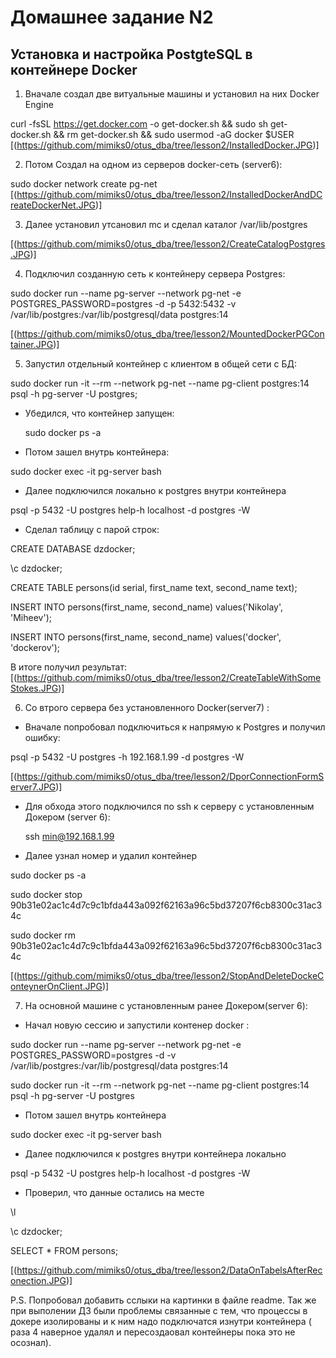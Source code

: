# Домашнее задание N2

## Установка и настройка PostgteSQL в контейнере Docker



1. Вначале создал две витуальные машины и установил на них Docker Engine

curl -fsSL https://get.docker.com -o get-docker.sh && sudo sh get-docker.sh && rm get-docker.sh && sudo usermod -aG docker $USER
[(https://github.com/mimiks0/otus_dba/tree/lesson2/InstalledDocker.JPG)]

2.  Потом Создал на одном из серверов docker-сеть (server6): 

sudo docker network create pg-net
[(https://github.com/mimiks0/otus_dba/tree/lesson2/InstalledDockerAndDCreateDockerNet.JPG)]

3. Далее установил  утсановил mc  и сделал каталог /var/lib/postgres

[(https://github.com/mimiks0/otus_dba/tree/lesson2/CreateCatalogPostgres.JPG)]

4. Подключил созданную сеть к контейнеру сервера Postgres:

sudo docker run --name pg-server --network pg-net -e POSTGRES_PASSWORD=postgres -d -p 5432:5432 -v /var/lib/postgres:/var/lib/postgresql/data postgres:14

[(https://github.com/mimiks0/otus_dba/tree/lesson2/MountedDockerPGContainer.JPG)]

5. Запустил отдельный контейнер с клиентом в общей сети с БД: 

sudo docker run -it --rm --network pg-net --name pg-client postgres:14 psql -h pg-server -U postgres;

- Убедился, что контейнер запущен:

   sudo docker ps -a
   
- Потом зашел внутрь контейнера:

sudo docker exec -it pg-server bash

- Далее подключился локально к postgres внутри контейнера 

psql -p 5432 -U postgres help-h localhost -d postgres -W

- Сделал таблицу с парой строк:

CREATE DATABASE dzdocker;

\c dzdocker;

CREATE TABLE persons(id serial, first_name text, second_name text);

INSERT INTO persons(first_name, second_name) values('Nikolay', 'Miheev');

INSERT INTO persons(first_name, second_name) values('docker', 'dockerov');


В итоге получил результат:
[(https://github.com/mimiks0/otus_dba/tree/lesson2/CreateTableWithSomeStokes.JPG)]


6.  Со втрого сервера без установленного Docker(server7) :


- Вначале попробовал  подключиться к  напрямую  к Postgres и получил ошибку:

psql -p 5432 -U postgres -h 192.168.1.99 -d postgres -W


[(https://github.com/mimiks0/otus_dba/tree/lesson2/DporConnectionFormServer7.JPG)]


- Для обхода этого подключился по ssh к серверу c  установленным Докером (server 6):

   ssh  min@192.168.1.99


- Далее узнал номер и  удалил  контейнер

sudo docker ps -a

sudo docker stop 90b31e02ac1c4d7c9c1bfda443a092f62163a96c5bd37207f6cb8300c31ac34c

sudo docker rm 90b31e02ac1c4d7c9c1bfda443a092f62163a96c5bd37207f6cb8300c31ac34c

[(https://github.com/mimiks0/otus_dba/tree/lesson2/StopAndDeleteDockeConteynerOnClient.JPG)]


7. На основной машине c установленным ранее Докером(server 6):

- Начал новую сессию и  запустили  контенер docker :


sudo docker run --name pg-server --network pg-net -e POSTGRES_PASSWORD=postgres -d -v /var/lib/postgres:/var/lib/postgresql/data postgres:14

sudo docker run -it --rm --network pg-net --name pg-client postgres:14 psql -h pg-server -U postgres

- Потом зашел внутрь контейнера

sudo docker exec -it pg-server bash

- Далее  подключился к postgres внутри контейнера локально

psql -p 5432 -U postgres help-h localhost -d postgres -W

- Проверил, что данные остались на месте

\l

\c dzdocker;

SELECT * FROM persons;

[(https://github.com/mimiks0/otus_dba/tree/lesson2/DataОnTabelsAfterReconection.JPG)]


P.S. Попробовал добавить сслыки  на картинки в файле readme.
Так же  при выполении ДЗ были проблемы связанные с тем, что процессы в докере изолированы
и к ним надо подключатся изнутри контейнера ( раза 4 наверное удалял и пересоздаовал контейнеры пока это не осознал).
